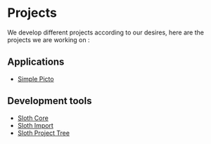 # Projects

We develop different projects according to our desires, here are the projects we are working on :

## Applications

- [Simple Picto](/en-US/projects/sloth-core/)

## Development tools

- [Sloth Core](/en-US/projects/sloth-core/)
- [Sloth Import](/en-US/projects/sloth-import/)
- [Sloth Project Tree](/en-US/projects/sloth-project-tree/)
